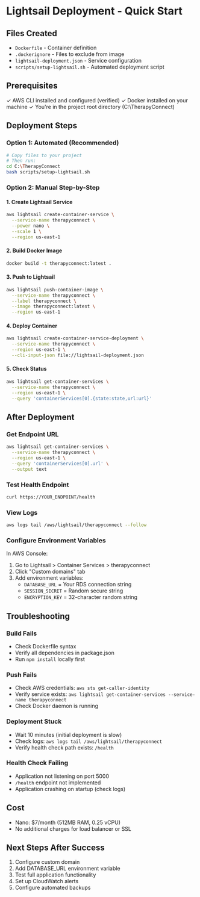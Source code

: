 # Lightsail Deployment - Quick Start

## Files Created
- `Dockerfile` - Container definition
- `.dockerignore` - Files to exclude from image
- `lightsail-deployment.json` - Service configuration
- `scripts/setup-lightsail.sh` - Automated deployment script

## Prerequisites
✓ AWS CLI installed and configured (verified)
✓ Docker installed on your machine
✓ You're in the project root directory (C:\TherapyConnect)

## Deployment Steps

### Option 1: Automated (Recommended)
```bash
# Copy files to your project
# Then run:
cd C:\TherapyConnect
bash scripts/setup-lightsail.sh
```

### Option 2: Manual Step-by-Step

#### 1. Create Lightsail Service
```bash
aws lightsail create-container-service \
  --service-name therapyconnect \
  --power nano \
  --scale 1 \
  --region us-east-1
```

#### 2. Build Docker Image
```bash
docker build -t therapyconnect:latest .
```

#### 3. Push to Lightsail
```bash
aws lightsail push-container-image \
  --service-name therapyconnect \
  --label therapyconnect \
  --image therapyconnect:latest \
  --region us-east-1
```

#### 4. Deploy Container
```bash
aws lightsail create-container-service-deployment \
  --service-name therapyconnect \
  --region us-east-1 \
  --cli-input-json file://lightsail-deployment.json
```

#### 5. Check Status
```bash
aws lightsail get-container-services \
  --service-name therapyconnect \
  --region us-east-1 \
  --query 'containerServices[0].{state:state,url:url}'
```

## After Deployment

### Get Endpoint URL
```bash
aws lightsail get-container-services \
  --service-name therapyconnect \
  --region us-east-1 \
  --query 'containerServices[0].url' \
  --output text
```

### Test Health Endpoint
```bash
curl https://YOUR_ENDPOINT/health
```

### View Logs
```bash
aws logs tail /aws/lightsail/therapyconnect --follow
```

### Configure Environment Variables
In AWS Console:
1. Go to Lightsail > Container Services > therapyconnect
2. Click "Custom domains" tab
3. Add environment variables:
   - `DATABASE_URL` = Your RDS connection string
   - `SESSION_SECRET` = Random secure string
   - `ENCRYPTION_KEY` = 32-character random string

## Troubleshooting

### Build Fails
- Check Dockerfile syntax
- Verify all dependencies in package.json
- Run `npm install` locally first

### Push Fails
- Check AWS credentials: `aws sts get-caller-identity`
- Verify service exists: `aws lightsail get-container-services --service-name therapyconnect`
- Check Docker daemon is running

### Deployment Stuck
- Wait 10 minutes (initial deployment is slow)
- Check logs: `aws logs tail /aws/lightsail/therapyconnect`
- Verify health check path exists: `/health`

### Health Check Failing
- Application not listening on port 5000
- `/health` endpoint not implemented
- Application crashing on startup (check logs)

## Cost
- Nano: $7/month (512MB RAM, 0.25 vCPU)
- No additional charges for load balancer or SSL

## Next Steps After Success
1. Configure custom domain
2. Add DATABASE_URL environment variable
3. Test full application functionality
4. Set up CloudWatch alerts
5. Configure automated backups
